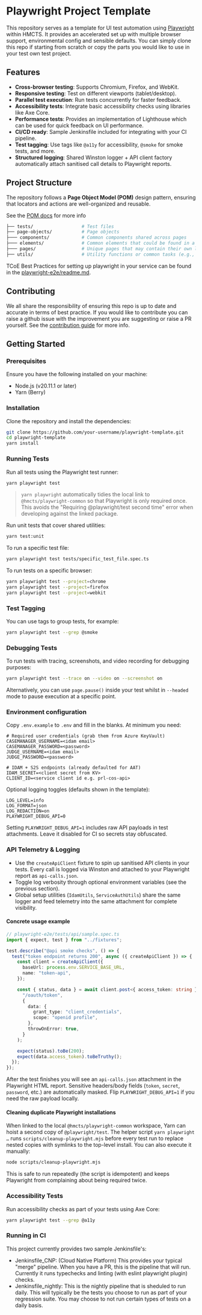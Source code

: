 # Playwright Project Template

This repository serves as a template for UI test automation using [Playwright](https://playwright.dev) within HMCTS. It provides an accelerated set up with multiple browser support, environmental config and sensible defaults. You can simply clone this repo if starting from scratch or copy the parts you would like to use in your test own test project.

## Features

- **Cross-browser testing**: Supports Chromium, Firefox, and WebKit.
- **Responsive testing**: Test on different viewports (tablet/desktop).
- **Parallel test execution**: Run tests concurrently for faster feedback.
- **Accessibility tests**: Integrate basic accessibility checks using libraries like Axe Core.
- **Performance tests**: Provides an implementation of Lighthouse which can be used for quick feedback on UI performance.
- **CI/CD ready**: Sample Jenkinsfile included for integrating with your CI pipeline.
- **Test tagging**: Use tags like `@a11y` for accessibility, `@smoke` for smoke tests, and more.
- **Structured logging**: Shared Winston logger + API client factory automatically attach sanitised call details to Playwright reports.

## Project Structure

The repository follows a **Page Object Model (POM)** design pattern, ensuring that locators and actions are well-organized and reusable.

See the [POM docs](https://github.com/hmcts/tcoe-playwright-example/blob/master/docs/PAGE_OBECT_MODEL.md) for more info

```sh
├── tests/                  # Test files
├── page-objects/           # Page objects
├─── components/            # Common components shared across pages
├─── elements/              # Common elements that could be found in a page or in a component
├─── pages/                 # Unique pages that may contain their own locators
├── utils/                  # Utility functions or common tasks (e.g., login, API methods etc)
```

TCoE Best Practices for setting up playwright in your service can be found in the [playwright-e2e/readme.md](https://github.com/hmcts/tcoe-playwright-example/blob/master/docs/BEST_PRACTICE.md).

## Contributing

We all share the responsibility of ensuring this repo is up to date and accurate in terms of best practice. If you would like to contribute you can raise a github issue with the improvement you are suggesting or raise a PR yourself. See the [contribution guide](https://github.com/hmcts/tcoe-playwright-example/blob/master/CONTRIBUTING.md) for more info.

## Getting Started

### Prerequisites

Ensure you have the following installed on your machine:

- Node.js (v20.11.1 or later)
- Yarn (Berry)

### Installation

Clone the repository and install the dependencies:

```bash
git clone https://github.com/your-username/playwright-template.git
cd playwright-template
yarn install
```

### Running Tests

Run all tests using the Playwright test runner:

```bash
yarn playwright test
```

> `yarn playwright` automatically tidies the local link to `@hmcts/playwright-common` so that Playwright is only required once. This avoids the "Requiring @playwright/test second time" error when developing against the linked package.

Run unit tests that cover shared utilities:

```bash
yarn test:unit
```

To run a specific test file:

```bash
yarn playwright test tests/specific_test_file.spec.ts
```

To run tests on a specific browser:

```bash
yarn playwright test --project=chrome
yarn playwright test --project=firefox
yarn playwright test --project=webkit
```

### Test Tagging

You can use tags to group tests, for example:

```bash
yarn playwright test --grep @smoke
```

### Debugging Tests

To run tests with tracing, screenshots, and video recording for debugging purposes:

```bash
yarn playwright test --trace on --video on --screenshot on
```

Alternatively, you can use `page.pause()` inside your test whilst in `--headed` mode to pause execution at a specific point.

### Environment configuration

Copy `.env.example` to `.env` and fill in the blanks. At minimum you need:

```env
# Required user credentials (grab them from Azure KeyVault)
CASEMANAGER_USERNAME=<idam email>
CASEMANAGER_PASSWORD=<password>
JUDGE_USERNAME=<idam email>
JUDGE_PASSWORD=<password>

# IDAM + S2S endpoints (already defaulted for AAT)
IDAM_SECRET=<client secret from KV>
CLIENT_ID=<service client id e.g. prl-cos-api>
```

Optional logging toggles (defaults shown in the template):

```env
LOG_LEVEL=info
LOG_FORMAT=json
LOG_REDACTION=on
PLAYWRIGHT_DEBUG_API=0
```

Setting `PLAYWRIGHT_DEBUG_API=1` includes raw API payloads in test attachments. Leave it disabled for CI so secrets stay obfuscated.

### API Telemetry & Logging

- Use the `createApiClient` fixture to spin up sanitised API clients in your tests. Every call is logged via Winston and attached to your Playwright report as `api-calls.json`.
- Toggle log verbosity through optional environment variables (see the previous section).
- Global setup utilities (`IdamUtils`, `ServiceAuthUtils`) share the same logger and feed telemetry into the same attachment for complete visibility.

#### Concrete usage example

```ts
// playwright-e2e/tests/api/sample.spec.ts
import { expect, test } from "../fixtures";

test.describe("@api smoke checks", () => {
  test("token endpoint returns 200", async ({ createApiClient }) => {
    const client = createApiClient({
      baseUrl: process.env.SERVICE_BASE_URL,
      name: "token-api",
    });

    const { status, data } = await client.post<{ access_token: string }>(
      "/oauth/token",
      {
        data: {
          grant_type: "client_credentials",
          scope: "openid profile",
        },
        throwOnError: true,
      }
    );

    expect(status).toBe(200);
    expect(data.access_token).toBeTruthy();
  });
});
```

After the test finishes you will see an `api-calls.json` attachment in the Playwright HTML report. Sensitive headers/body fields (`token`, `secret`, `password`, etc.) are automatically masked. Flip `PLAYWRIGHT_DEBUG_API=1` if you need the raw payload locally.

#### Cleaning duplicate Playwright installations

When linked to the local `@hmcts/playwright-common` workspace, Yarn can hoist a second copy of `@playwright/test`. The helper script `yarn playwright …` runs `scripts/cleanup-playwright.mjs` before every test run to replace nested copies with symlinks to the top-level install. You can also execute it manually:

```bash
node scripts/cleanup-playwright.mjs
```

This is safe to run repeatedly (the script is idempotent) and keeps Playwright from complaining about being required twice.

### Accessibility Tests

Run accessibility checks as part of your tests using Axe Core:

```bash
yarn playwright test --grep @a11y
```

### Running in CI

This project currently provides two sample Jenkinsfile's:

- Jenkinsfile_CNP: (Cloud Native Platform) This provides your typical "merge" pipeline. When you have a PR, this is the pipeline that will run. Currently it runs typechecks and linting (with eslint playwright plugin) checks.
- Jenkinsfile_nightly: This is the nightly pipeline that is sheduled to run daily. This will typically be the tests you choose to run as part of your regression suite. You may choose to not run certain types of tests on a daily basis.
